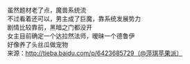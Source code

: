 虽然题材老了点，魔兽系统流  
不过看着还可以，男主成了巨魔，靠系统发展势力  
剧情比较靠前，黑暗之门都没开  
女主目前确定一个达拉然法师，暧昧一个德鲁伊  
好像养了头丝瓜做宠物  
来源：http://tieba.baidu.com/p/6423685729（@萍琪苹果派）  
